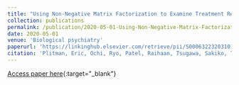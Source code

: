 ```yaml
---
title: "Using Non-Negative Matrix Factorization to Examine Treatment Resistance and Response in Patients With Schizophrenia: A Multimodal Imaging Study"
collection: publications
permalink: /publication/2020-05-01-Using-Non-Negative-Matrix-Factorization-to-Examine-Treatment-Resistance-and-Response-in-Patients-With-Schizophrenia-A-Multimodal-Imaging-Study
date: 2020-05-01
venue: 'Biological psychiatry'
paperurl: 'https://linkinghub.elsevier.com/retrieve/pii/S0006322320310118'
citation: 'Plitman, Eric, Ochi, Ryo, Patel, Raihaan, Tsugawa, Sakiko, Tarumi, Ryosuke, Honda, Shiori, Matsushita, Karin, Fujii, Shinya, Uchida, Hiroyuki, Mimura, Masaru, Noda, Yoshihiro, Devenyi, Gabriel A, Nakajima, Shinichiro, Chakravarty, Mallar, &quot;Using Non-Negative Matrix Factorization to Examine Treatment Resistance and Response in Patients With Schizophrenia: A Multimodal Imaging Study.&quot; Biological psychiatry, 2020.'
---
```

[Access paper here](https://linkinghub.elsevier.com/retrieve/pii/S0006322320310118){:target="_blank"}
